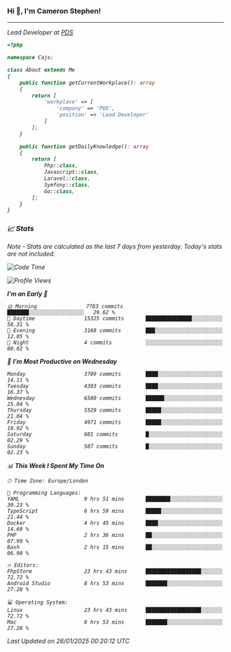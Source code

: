 ### Hi 👋, I'm Cameron Stephen!
<hr>
<p><em>Lead Developer at <a href="https://prindatasolutions.co.uk">PDS</a></p>


```php
<?php

namespace Cajs;

class About extends Me
{
    public function getCurrentWorkplace(): array
    {
        return [
            'workplace' => [
                'company' => 'PDS',
                'position' => 'Lead Developer'
            ]
        ];
    }

    public function getDailyKnowledge(): array
    {
        return [
            Php::class,
            Javascript::class,
            Laravel::class,
            Symfony::class,
            Go::class,
        ];
    }
}
```

### 📈 Stats
<p><em>Note - Stats are calculated as the last 7 days from yesterday. Today's stats are not included.</em></p>


<!--START_SECTION:waka-->
![Code Time](http://img.shields.io/badge/Code%20Time-4%2C227%20hrs%2041%20mins-blue)

![Profile Views](http://img.shields.io/badge/Profile%20Views-0-blue)

**I'm an Early 🐤** 

```text
🌞 Morning                7783 commits        ███████░░░░░░░░░░░░░░░░░░   29.62 % 
🌆 Daytime                15325 commits       ███████████████░░░░░░░░░░   58.31 % 
🌃 Evening                3168 commits        ███░░░░░░░░░░░░░░░░░░░░░░   12.05 % 
🌙 Night                  4 commits           ░░░░░░░░░░░░░░░░░░░░░░░░░   00.02 % 
```
📅 **I'm Most Productive on Wednesday** 

```text
Monday                   3709 commits        ████░░░░░░░░░░░░░░░░░░░░░   14.11 % 
Tuesday                  4303 commits        ████░░░░░░░░░░░░░░░░░░░░░   16.37 % 
Wednesday                6580 commits        ██████░░░░░░░░░░░░░░░░░░░   25.04 % 
Thursday                 5529 commits        █████░░░░░░░░░░░░░░░░░░░░   21.04 % 
Friday                   4971 commits        █████░░░░░░░░░░░░░░░░░░░░   18.92 % 
Saturday                 601 commits         █░░░░░░░░░░░░░░░░░░░░░░░░   02.29 % 
Sunday                   587 commits         █░░░░░░░░░░░░░░░░░░░░░░░░   02.23 % 
```


📊 **This Week I Spent My Time On** 

```text
🕑︎ Time Zone: Europe/London

💬 Programming Languages: 
YAML                     9 hrs 51 mins       ████████░░░░░░░░░░░░░░░░░   30.23 % 
TypeScript               6 hrs 59 mins       █████░░░░░░░░░░░░░░░░░░░░   21.44 % 
Docker                   4 hrs 45 mins       ████░░░░░░░░░░░░░░░░░░░░░   14.60 % 
PHP                      2 hrs 36 mins       ██░░░░░░░░░░░░░░░░░░░░░░░   07.99 % 
Bash                     2 hrs 15 mins       ██░░░░░░░░░░░░░░░░░░░░░░░   06.90 % 

🔥 Editors: 
PhpStorm                 23 hrs 43 mins      ██████████████████░░░░░░░   72.72 % 
Android Studio           8 hrs 53 mins       ███████░░░░░░░░░░░░░░░░░░   27.28 % 

💻 Operating System: 
Linux                    23 hrs 43 mins      ██████████████████░░░░░░░   72.72 % 
Mac                      8 hrs 53 mins       ███████░░░░░░░░░░░░░░░░░░   27.28 % 
```


 Last Updated on 26/01/2025 00:20:12 UTC
<!--END_SECTION:waka-->
